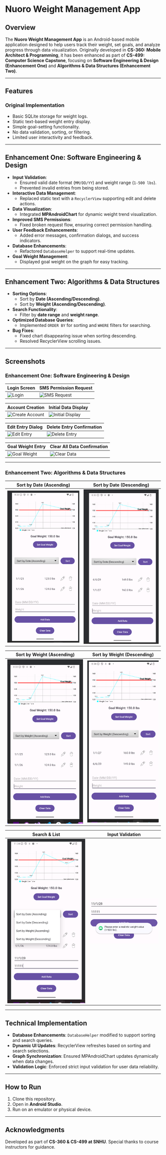# Nuoro Weight Management App

## Overview
The **Nuoro Weight Management App** is an Android-based mobile application designed to help users track their weight, set goals, and analyze progress through data visualization. Originally developed in **CS-360: Mobile Architect & Programming**, it has been enhanced as part of **CS-499: Computer Science Capstone**, focusing on **Software Engineering & Design (Enhancement One)** and **Algorithms & Data Structures (Enhancement Two)**.

---

## Features

### **Original Implementation**
- Basic SQLite storage for weight logs.
- Static text-based weight entry display.
- Simple goal-setting functionality.
- No data validation, sorting, or filtering.
- Limited user interactivity and feedback.

---

## **Enhancement One: Software Engineering & Design**
- **Input Validation**:
  - Ensured valid date format (`MM/DD/YY`) and weight range (`1-500 lbs`).
  - Prevented invalid entries from being stored.
- **Interactive Data Management**:
  - Replaced static text with a `RecyclerView` supporting edit and delete actions.
- **Data Visualization**:
  - Integrated **MPAndroidChart** for dynamic weight trend visualization.
- **Improved SMS Permissions**:
  - Fixed broken request flow, ensuring correct permission handling.
- **User Feedback Enhancements**:
  - Added error messages, confirmation dialogs, and success indicators.
- **Database Enhancements**:
  - Refactored `DatabaseHelper` to support real-time updates.
- **Goal Weight Management**:
  - Displayed goal weight on the graph for easy tracking.

---

## **Enhancement Two: Algorithms & Data Structures**
- **Sorting Options**:
  - Sort by **Date (Ascending/Descending)**.
  - Sort by **Weight (Ascending/Descending)**.
- **Search Functionality**:
  - Filter by **date range** and **weight range**.
- **Optimized Database Queries**:
  - Implemented `ORDER BY` for sorting and `WHERE` filters for searching.
- **Bug Fixes**:
  - Fixed chart disappearing issue when sorting descending.
  - Resolved RecyclerView scrolling issues.

---

## **Screenshots**

### **Enhancement One: Software Engineering & Design**
| Login Screen | SMS Permission Request |
|-------------|-----------------------|
| ![Login](image/Login%20Page.png) | ![SMS Request](image/SMS%20Request.png) |

| Account Creation | Initial Data Display |
|----------------|---------------------|
| ![Create Account](image/Create%20Account%20Popup.png) | ![Initial Display](image/DataDisplayInitial.png) |

| Edit Entry Dialog | Delete Entry Confirmation |
|------------------|-------------------------|
| ![Edit Entry](image/Edit%20Entry.png) | ![Delete Entry](image/Delete%20Entry.png) |

| Goal Weight Entry | Clear All Data Confirmation |
|------------------|---------------------------|
| ![Goal Weight](image/Goal%20Weight.png) | ![Clear Data](image/Clear%20All%20Data.png) |

---

### **Enhancement Two: Algorithms & Data Structures**
| Sort by Date (Ascending) | Sort by Date (Descending) |
|--------------------------|--------------------------|
| ![Sort by Date A](images/Sort%20by%20Date%20A.png) | ![Sort by Date D](images/Sort%20by%20Date%20D.png) |

| Sort by Weight (Ascending) | Sort by Weight (Descending) |
|----------------------------|----------------------------|
| ![Sort by Weight A](images/Sort%20by%20Weight%20A.png) | ![Sort by Weight D](images/Sort%20by%20Weight%20D.png) |

| Search & List | Input Validation |
|--------------|-----------------|
| ![List](images/List.png) | ![Invalid Weight](images/Invalid%20Weight%20Dialog.png) |

---

## **Technical Implementation**
- **Database Enhancements**: `DatabaseHelper` modified to support sorting and search queries.
- **Dynamic UI Updates**: RecyclerView refreshes based on sorting and search selections.
- **Graph Synchronization**: Ensured MPAndroidChart updates dynamically when data changes.
- **Validation Logic**: Enforced strict input validation for user data reliability.

---

## **How to Run**
1. Clone this repository.
2. Open in **Android Studio**.
3. Run on an emulator or physical device.

---

## **Acknowledgments**
Developed as part of **CS-360 & CS-499 at SNHU**. Special thanks to course instructors for guidance.
